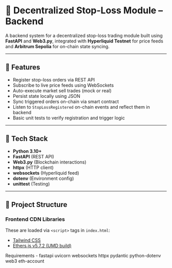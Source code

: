 # 🛑 Decentralized Stop-Loss Module – Backend

A backend system for a decentralized stop-loss trading module built using **FastAPI** and **Web3.py**, integrated with **Hyperliquid Testnet** for price feeds and **Arbitrum Sepolia** for on-chain state syncing.

---

## 🚀 Features

- Register stop-loss orders via REST API
- Subscribe to live price feeds using WebSockets
- Auto-execute market sell trades (mock or real)
- Persist state locally using JSON
- Sync triggered orders on-chain via smart contract
- Listen to `StopLossRegistered` on-chain events and reflect them in backend
- Basic unit tests to verify registration and trigger logic

---

## 🧱 Tech Stack

- **Python 3.10+**
- **FastAPI** (REST API)
- **Web3.py** (Blockchain interactions)
- **httpx** (HTTP client)
- **websockets** (Hyperliquid feed)
- **dotenv** (Environment config)
- **unittest** (Testing)

---

## 📁 Project Structure

### Frontend CDN Libraries

These are loaded via `<script>` tags in `index.html`:

- [Tailwind CSS](https://cdn.tailwindcss.com)
- [Ethers.js v5.7.2 (UMD build)](https://cdn.jsdelivr.net/npm/ethers@5.7.2/dist/ethers.umd.min.js)

Requirements - 
fastapi
uvicorn
websockets
httpx
pydantic
python-dotenv
web3
eth-account


